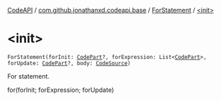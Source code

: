 [CodeAPI](../../index.md) / [com.github.jonathanxd.codeapi.base](../index.md) / [ForStatement](index.md) / [&lt;init&gt;](.)

# &lt;init&gt;

`ForStatement(forInit: `[`CodePart`](../../com.github.jonathanxd.codeapi/-code-part/index.md)`?, forExpression: List<`[`CodePart`](../../com.github.jonathanxd.codeapi/-code-part/index.md)`>, forUpdate: `[`CodePart`](../../com.github.jonathanxd.codeapi/-code-part/index.md)`?, body: `[`CodeSource`](../../com.github.jonathanxd.codeapi/-code-source/index.md)`)`

For statement.

for(forInit; forExpression; forUpdate)

